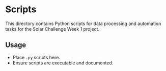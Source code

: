 # Scripts

This directory contains Python scripts for data processing and automation tasks for the Solar Challenge Week 1 project.

## Usage

- Place `.py` scripts here.
- Ensure scripts are executable and documented.
